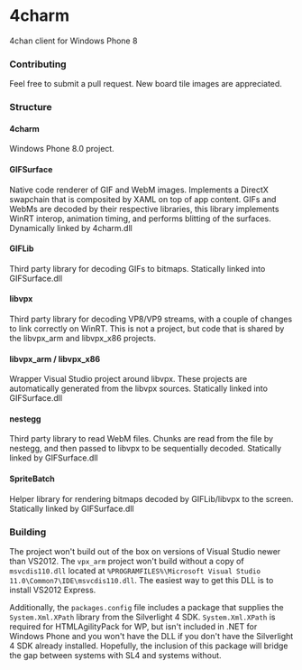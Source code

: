 # 4charm
4chan client for Windows Phone 8

### Contributing
Feel free to submit a pull request. New board tile images are appreciated.

### Structure

#### 4charm
Windows Phone 8.0 project.

#### GIFSurface
Native code renderer of GIF and WebM images. Implements a DirectX swapchain that is composited by XAML on top of app content. GIFs and WebMs are decoded by their respective libraries, this library implements WinRT interop, animation timing, and performs blitting of the surfaces. Dynamically linked by 4charm.dll

#### GIFLib
Third party library for decoding GIFs to bitmaps. Statically linked into GIFSurface.dll

#### libvpx
Third party library for decoding VP8/VP9 streams, with a couple of changes to link correctly on WinRT. This is not a project, but code that is shared by the libvpx_arm and libvpx_x86 projects.

#### libvpx_arm / libvpx_x86
Wrapper Visual Studio project around libvpx. These projects are automatically generated from the libvpx sources. Statically linked into GIFSurface.dll

#### nestegg
Third party library to read WebM files. Chunks are read from the file by nestegg, and then passed to libvpx to be sequentially decoded. Statically linked by GIFSurface.dll

#### SpriteBatch
Helper library for rendering bitmaps decoded by GIFLib/libvpx to the screen. Statically linked by GIFSurface.dll

### Building

The project won't build out of the box on versions of Visual Studio newer than VS2012. The `vpx_arm` project won't build
without a copy of `msvcdis110.dll` located at `%PROGRAMFILES%\Microsoft Visual Studio 11.0\Common7\IDE\msvcdis110.dll`.
The easiest way to get this DLL is to install VS2012 Express.

Additionally, the `packages.config` file includes a package that supplies the `System.Xml.XPath` library from the Silverlight 4
SDK. `System.Xml.XPath` is required for HTMLAgilityPack for WP, but isn't included in .NET for Windows Phone and you won't have the
DLL if you don't have the Silverlight 4 SDK already installed. Hopefully, the inclusion of this package will bridge the gap between
systems with SL4 and systems without. 